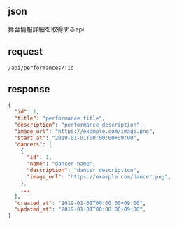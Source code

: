 ## json
舞台情報詳細を取得するapi

## request
`/api/performances/:id`

## response

```json
{
  "id": 1,
  "title": "performance title",
  "description": "performance description",
  "image_url": "https://example.com/image.png",
  "start_at": "2019-01-01T00:00:00+09:00",
  "dancers": [
    {
      "id": 1,
      "name": "dancer name",
      "description": "dancer description",
      "image_url": "https://example.com/dancer.png",
    },
    ...
  ],
  "created_at": "2019-01-01T00:00:00+09:00",
  "updated_at": "2019-01-01T00:00:00+09:00",
}
```
